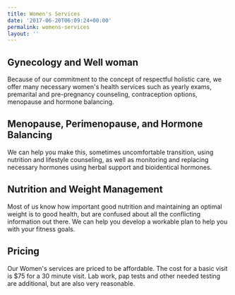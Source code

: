 ```yaml
---
title: Women's Services
date: '2017-06-20T06:09:24+00:00'
permalink: womens-services
layout: ''
---
```

## Gynecology and Well woman

Because of our commitment to the concept of respectful holistic care, we offer many necessary women's health services such as yearly exams, premarital and pre-pregnancy counseling, contraception options, menopause and hormone balancing.

## Menopause, Perimenopause, and Hormone Balancing

We can help you make this, sometimes uncomfortable transition, using nutrition and lifestyle counseling, as well as monitoring and replacing necessary hormones using herbal support and bioidentical hormones.

## Nutrition and Weight Management

Most of us know how important good nutrition and maintaining an optimal weight is to good health, but are confused about all the conflicting information out there. We can help you develop a workable plan to help you with your fitness goals.

## Pricing

Our Women's services are priced to be affordable. The cost for a basic visit is $75 for a 30 minute visit. Lab work, pap tests and other needed testing are additional, but are also very reasonable.